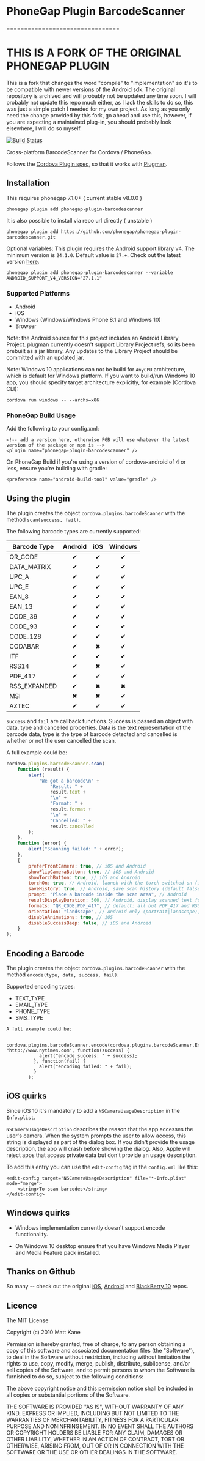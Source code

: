 # PhoneGap Plugin BarcodeScanner

================================

# THIS IS A FORK OF THE ORIGINAL PHONEGAP PLUGIN

This is a fork that changes the word "compile" to "implementation" so it's to be compatible with newer versions of the Android sdk.
The original repository is archived and will probably not be updated any time soon.
I will probably not update this repo much either, as I lack the skills to do so, this was just a simple patch I needed for my own project.
As long as you only need the change provided by this fork, go ahead and use this, however, if you are expecting a maintained plug-in, you should probably look elsewhere, I will do so myself.

[![Build Status](https://travis-ci.org/phonegap/phonegap-plugin-barcodescanner.svg)](https://travis-ci.org/phonegap/phonegap-plugin-barcodescanner)

Cross-platform BarcodeScanner for Cordova / PhoneGap.

Follows the [Cordova Plugin spec](https://cordova.apache.org/docs/en/latest/plugin_ref/spec.html), so that it works with [Plugman](https://github.com/apache/cordova-plugman).

## Installation

This requires phonegap 7.1.0+ ( current stable v8.0.0 )

    phonegap plugin add phonegap-plugin-barcodescanner

It is also possible to install via repo url directly ( unstable )

    phonegap plugin add https://github.com/phonegap/phonegap-plugin-barcodescanner.git

Optional variables:
This plugin requires the Android support library v4. The minimum version is `24.1.0`. Default value is `27.+`. Check out the latest version [here](https://developer.android.com/topic/libraries/support-library/revisions.html).

```
phonegap plugin add phonegap-plugin-barcodescanner --variable ANDROID_SUPPORT_V4_VERSION="27.1.1"
```

### Supported Platforms

-   Android
-   iOS
-   Windows (Windows/Windows Phone 8.1 and Windows 10)
-   Browser

Note: the Android source for this project includes an Android Library Project.
plugman currently doesn't support Library Project refs, so its been
prebuilt as a jar library. Any updates to the Library Project should be
committed with an updated jar.

Note: Windows 10 applications can not be build for `AnyCPU` architecture, which is default for Windows platform. If you want to build/run Windows 10 app, you should specify target architecture explicitly, for example (Cordova CLI):

```
cordova run windows -- --archs=x86
```

### PhoneGap Build Usage

Add the following to your config.xml:

```
<!-- add a version here, otherwise PGB will use whatever the latest version of the package on npm is -->
<plugin name="phonegap-plugin-barcodescanner" />
```

On PhoneGap Build if you're using a version of cordova-android of 4 or less, ensure you're building with gradle:

```
<preference name="android-build-tool" value="gradle" />
```

## Using the plugin

The plugin creates the object `cordova.plugins.barcodeScanner` with the method `scan(success, fail)`.

The following barcode types are currently supported:

| Barcode Type | Android | iOS | Windows |
| ------------ | :-----: | :-: | :-----: |
| QR_CODE      |    ✔    |  ✔  |    ✔    |
| DATA_MATRIX  |    ✔    |  ✔  |    ✔    |
| UPC_A        |    ✔    |  ✔  |    ✔    |
| UPC_E        |    ✔    |  ✔  |    ✔    |
| EAN_8        |    ✔    |  ✔  |    ✔    |
| EAN_13       |    ✔    |  ✔  |    ✔    |
| CODE_39      |    ✔    |  ✔  |    ✔    |
| CODE_93      |    ✔    |  ✔  |    ✔    |
| CODE_128     |    ✔    |  ✔  |    ✔    |
| CODABAR      |    ✔    |  ✖  |    ✔    |
| ITF          |    ✔    |  ✔  |    ✔    |
| RSS14        |    ✔    |  ✖  |    ✔    |
| PDF_417      |    ✔    |  ✔  |    ✔    |
| RSS_EXPANDED |    ✔    |  ✖  |    ✖    |
| MSI          |    ✖    |  ✖  |    ✔    |
| AZTEC        |    ✔    |  ✔  |    ✔    |

`success` and `fail` are callback functions. Success is passed an object with data, type and cancelled properties. Data is the text representation of the barcode data, type is the type of barcode detected and cancelled is whether or not the user cancelled the scan.

A full example could be:

```js
cordova.plugins.barcodeScanner.scan(
    function (result) {
        alert(
            "We got a barcode\n" +
                "Result: " +
                result.text +
                "\n" +
                "Format: " +
                result.format +
                "\n" +
                "Cancelled: " +
                result.cancelled
        );
    },
    function (error) {
        alert("Scanning failed: " + error);
    },
    {
        preferFrontCamera: true, // iOS and Android
        showFlipCameraButton: true, // iOS and Android
        showTorchButton: true, // iOS and Android
        torchOn: true, // Android, launch with the torch switched on (if available)
        saveHistory: true, // Android, save scan history (default false)
        prompt: "Place a barcode inside the scan area", // Android
        resultDisplayDuration: 500, // Android, display scanned text for X ms. 0 suppresses it entirely, default 1500
        formats: "QR_CODE,PDF_417", // default: all but PDF_417 and RSS_EXPANDED
        orientation: "landscape", // Android only (portrait|landscape), default unset so it rotates with the device
        disableAnimations: true, // iOS
        disableSuccessBeep: false, // iOS and Android
    }
);
```

## Encoding a Barcode

The plugin creates the object `cordova.plugins.barcodeScanner` with the method `encode(type, data, success, fail)`.

Supported encoding types:

-   TEXT_TYPE
-   EMAIL_TYPE
-   PHONE_TYPE
-   SMS_TYPE

```
A full example could be:

   cordova.plugins.barcodeScanner.encode(cordova.plugins.barcodeScanner.Encode.TEXT_TYPE, "http://www.nytimes.com", function(success) {
            alert("encode success: " + success);
          }, function(fail) {
            alert("encoding failed: " + fail);
          }
        );
```

## iOS quirks

Since iOS 10 it's mandatory to add a `NSCameraUsageDescription` in the `Info.plist`.

`NSCameraUsageDescription` describes the reason that the app accesses the user's camera.
When the system prompts the user to allow access, this string is displayed as part of the dialog box. If you didn't provide the usage description, the app will crash before showing the dialog. Also, Apple will reject apps that access private data but don't provide an usage description.

To add this entry you can use the `edit-config` tag in the `config.xml` like this:

```
<edit-config target="NSCameraUsageDescription" file="*-Info.plist" mode="merge">
    <string>To scan barcodes</string>
</edit-config>
```

## Windows quirks

-   Windows implementation currently doesn't support encode functionality.

-   On Windows 10 desktop ensure that you have Windows Media Player and Media Feature pack installed.

## Thanks on Github

So many -- check out the original [iOS](https://github.com/phonegap/phonegap-plugins/tree/DEPRECATED/iOS/BarcodeScanner), [Android](https://github.com/phonegap/phonegap-plugins/tree/DEPRECATED/Android/BarcodeScanner) and
[BlackBerry 10](https://github.com/blackberry/WebWorks-Community-APIs/tree/master/BB10-Cordova/BarcodeScanner) repos.

## Licence

The MIT License

Copyright (c) 2010 Matt Kane

Permission is hereby granted, free of charge, to any person obtaining a copy
of this software and associated documentation files (the "Software"), to deal
in the Software without restriction, including without limitation the rights
to use, copy, modify, merge, publish, distribute, sublicense, and/or sell
copies of the Software, and to permit persons to whom the Software is
furnished to do so, subject to the following conditions:

The above copyright notice and this permission notice shall be included in
all copies or substantial portions of the Software.

THE SOFTWARE IS PROVIDED "AS IS", WITHOUT WARRANTY OF ANY KIND, EXPRESS OR
IMPLIED, INCLUDING BUT NOT LIMITED TO THE WARRANTIES OF MERCHANTABILITY,
FITNESS FOR A PARTICULAR PURPOSE AND NONINFRINGEMENT. IN NO EVENT SHALL THE
AUTHORS OR COPYRIGHT HOLDERS BE LIABLE FOR ANY CLAIM, DAMAGES OR OTHER
LIABILITY, WHETHER IN AN ACTION OF CONTRACT, TORT OR OTHERWISE, ARISING FROM,
OUT OF OR IN CONNECTION WITH THE SOFTWARE OR THE USE OR OTHER DEALINGS IN
THE SOFTWARE.
